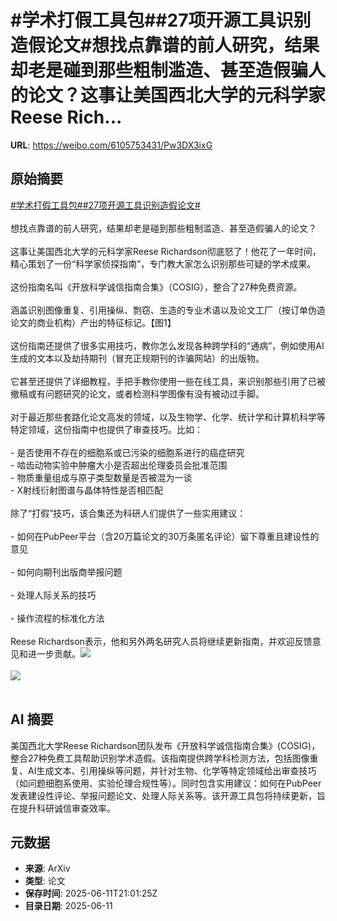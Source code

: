 # #学术打假工具包##27项开源工具识别造假论文#想找点靠谱的前人研究，结果却老是碰到那些粗制滥造、甚至造假骗人的论文？这事让美国西北大学的元科学家Reese Rich...

**URL**: https://weibo.com/6105753431/Pw3DX3ixG

## 原始摘要

<a href="https://m.weibo.cn/search?containerid=231522type%3D1%26t%3D10%26q%3D%23%E5%AD%A6%E6%9C%AF%E6%89%93%E5%81%87%E5%B7%A5%E5%85%B7%E5%8C%85%23&amp;extparam=%23%E5%AD%A6%E6%9C%AF%E6%89%93%E5%81%87%E5%B7%A5%E5%85%B7%E5%8C%85%23" data-hide=""><span class="surl-text">#学术打假工具包#</span></a><a href="https://m.weibo.cn/search?containerid=231522type%3D1%26t%3D10%26q%3D%2327%E9%A1%B9%E5%BC%80%E6%BA%90%E5%B7%A5%E5%85%B7%E8%AF%86%E5%88%AB%E9%80%A0%E5%81%87%E8%AE%BA%E6%96%87%23&amp;extparam=%2327%E9%A1%B9%E5%BC%80%E6%BA%90%E5%B7%A5%E5%85%B7%E8%AF%86%E5%88%AB%E9%80%A0%E5%81%87%E8%AE%BA%E6%96%87%23" data-hide=""><span class="surl-text">#27项开源工具识别造假论文#</span></a><br><br>想找点靠谱的前人研究，结果却老是碰到那些粗制滥造、甚至造假骗人的论文？<br><br>这事让美国西北大学的元科学家Reese Richardson彻底怒了！他花了一年时间，精心策划了一份“科学家侦探指南”，专门教大家怎么识别那些可疑的学术成果。<br><br>这份指南名叫《开放科学诚信指南合集》（COSIG），整合了27种免费资源。<br><br>涵盖识别图像重复、引用操纵、剽窃、生造的专业术语以及论文工厂（按订单伪造论文的商业机构）产出的特征标记。【图1】<br><br>这份指南还提供了很多实用技巧，教你怎么发现各种跨学科的“通病”，例如使用AI生成的文本以及劫持期刊（冒充正规期刊的诈骗网站）的出版物。<br><br>它甚至还提供了详细教程，手把手教你使用一些在线工具，来识别那些引用了已被撤稿或有问题研究的论文，或者检测科学图像有没有被动过手脚。<br><br>对于最近那些套路化论文高发的领域，以及生物学、化学、统计学和计算机科学等特定领域，这份指南中也提供了审查技巧。比如：<br><br>- 是否使用不存在的细胞系或已污染的细胞系进行的癌症研究<br>- 啮齿动物实验中肿瘤大小是否超出伦理委员会批准范围<br>- 物质重量组成与原子类型数量是否被混为一谈<br>- X射线衍射图谱与晶体特性是否相匹配<br><br>除了“打假”技巧，该合集还为科研人们提供了一些实用建议：<br><br>- 如何在PubPeer平台（含20万篇论文的30万条匿名评论）留下尊重且建设性的意见<br><br>- 如何向期刊出版商举报问题<br><br>- 处理人际关系的技巧<br><br>- 操作流程的标准化方法<br><br>Reese Richardson表示，他和另外两名研究人员将继续更新指南，并欢迎反馈意见和进一步贡献。<img style="" src="https://tvax1.sinaimg.cn/large/006Fd7o3gy1i2bj0n8676j30zk0hytgg.jpg" referrerpolicy="no-referrer"><br><br><img style="" src="https://tvax2.sinaimg.cn/large/006Fd7o3gy1i2bj0pjqd4j30xc18udyc.jpg" referrerpolicy="no-referrer"><br><br>

## AI 摘要

美国西北大学Reese Richardson团队发布《开放科学诚信指南合集》(COSIG)，整合27种免费工具帮助识别学术造假。该指南提供跨学科检测方法，包括图像重复、AI生成文本、引用操纵等问题，并针对生物、化学等特定领域给出审查技巧（如问题细胞系使用、实验伦理合规性等）。同时包含实用建议：如何在PubPeer发表建设性评论、举报问题论文、处理人际关系等。该开源工具包将持续更新，旨在提升科研诚信审查效率。

## 元数据

- **来源**: ArXiv
- **类型**: 论文
- **保存时间**: 2025-06-11T21:01:25Z
- **目录日期**: 2025-06-11
